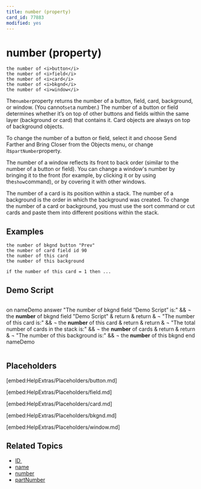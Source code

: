 ```yaml
---
title: number (property)
card_id: 77883
modified: yes
---
```


# number (property)

```
the number of <i>button</i>
the number of <i>field</i>
the number of <i>card</i>
the number of <i>bkgnd</i>
the number of <i>window</i>
```


The` number `property returns the number of a button, field, card,  background, or window. (You cannot` set `a number.) The number of a button or field determines whether it’s on top of other buttons and fields within the same layer (background or card) that contains it. Card objects are always on top of background objects.

To change the number of a button or field, select it and choose Send Farther and Bring Closer from the Objects menu, or change its` partNumber `property.

The number of a window reflects its front to back order (similar to the number of a button or field).  You can change a window's number by bringing it to the front (for example, by clicking it or by using the` show `command), or by covering it with other windows.

The number of a card is its position within a stack. The number of a background is the order in which the background was created. To change the number of a card or background, you must use the sort command or cut cards and paste them into different positions within the stack.

## Examples

```
the number of bkgnd button "Prev"
the number of card field id 90
the number of this card
the number of this background

if the number of this card = 1 then ...
```

## Demo Script

```
```
on nameDemo
 answer "The number of bkgnd field “Demo Script” is:" && ¬
 the <b>number</b> of bkgnd field "Demo Script" & return & return & ¬
 "The number of this card is:" && ¬
 the <b>number</b> of this card & return & return & ¬
 "The total number of cards in the stack is:" && ¬
 the <b>number</b> of cards & return & return & ¬
 "The number of this background is:" && ¬
 the <b>number</b> of this bkgnd
end nameDemo
```
```

## Placeholders

[embed:HelpExtras/Placeholders/button.md]

[embed:HelpExtras/Placeholders/field.md]

[embed:HelpExtras/Placeholders/card.md]

[embed:HelpExtras/Placeholders/bkgnd.md]

[embed:HelpExtras/Placeholders/window.md]

## Related Topics

* [ID ](/HyperTalkReference/properties/ID)
* [name](/HyperTalkReference/properties/name)
* [number](/HyperTalkReference/functions/number)
* [partNumber](/HyperTalkReference/properties/partNumber)
